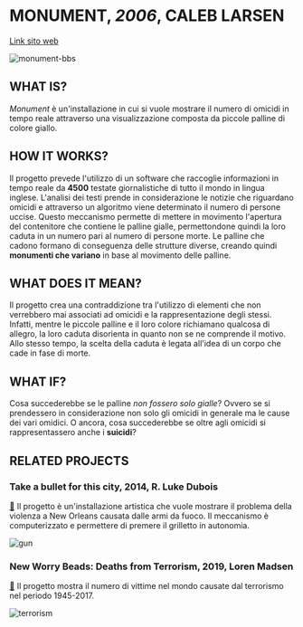 # **MONUMENT, *2006*, CALEB LARSEN**

[Link sito web](http://classic.rhizome.org/portfolios/artwork/43859/)

![monument-bbs](https://user-images.githubusercontent.com/28058955/110696052-e046d180-81ea-11eb-9ca9-e6c2a6038110.jpg)

## **WHAT IS?**

*Monument* è un'installazione in cui si vuole mostrare il numero di omicidi in tempo reale attraverso una visualizzazione composta da piccole palline di colore giallo.

## **HOW IT WORKS?**

Il progetto prevede l'utilizzo di un software che raccoglie informazioni in tempo reale da **4500** testate giornalistiche di tutto il mondo in lingua inglese. L'analisi dei testi prende in considerazione le notizie che riguardano omicidi e attraverso un algoritmo viene determinato il numero di persone uccise. Questo meccanismo permette di mettere in movimento l'apertura del contenitore che contiene le palline gialle, permettondone quindi la loro caduta in un numero pari al numero di persone morte. Le palline che cadono formano di conseguenza delle strutture diverse, creando quindi **monumenti che variano** in base al movimento delle palline.

## **WHAT DOES IT MEAN?**

Il progetto crea una contraddizione tra l'utilizzo di elementi che non verrebbero mai associati ad omicidi e la rappresentazione degli stessi. Infatti, mentre le piccole palline e il loro colore richiamano qualcosa di allegro, la loro caduta disorienta in quanto non se ne comprende il motivo. Allo stesso tempo, la scelta della caduta è legata all'idea di un corpo che cade in fase di morte.

## **WHAT IF?**

Cosa succederebbe se le palline *non fossero solo gialle*? Ovvero se si prendessero in considerazione non solo gli omicidi in generale ma le cause dei vari omidici. O ancora, cosa succederebbe se oltre agli omicidi si rappresentassero anche i **suicidi**?

## **RELATED PROJECTS**

### **Take a bullet for this city, 2014, R. Luke Dubois**

[📖](https://medium.com/@MahaAlDhaheri/take-a-bullet-for-the-city-by-r-luke-dubois-4b7396b9d456) Il progetto è un'installazione artistica che vuole mostrare il problema della violenza a New Orleans causata dalle armi da fuoco. Il meccanismo è computerizzato e permettere di premere il grilletto in autonomia.

![gun](https://user-images.githubusercontent.com/28058955/122658153-21476e00-d16a-11eb-9c53-3c3db3f51798.jpeg)

### **New Worry Beads: Deaths from Terrorism, 2019, Loren Madsen**

[📖](http://dataphys.org/list/new-worry-beads-global-deaths-from-terrorism/) Il progetto mostra il numero di vittime nel mondo causate dal terrorismo nel periodo 1945-2017.

![terrorism](https://user-images.githubusercontent.com/28058955/122658199-bea2a200-d16a-11eb-9a22-f05596e26e81.jpg)

